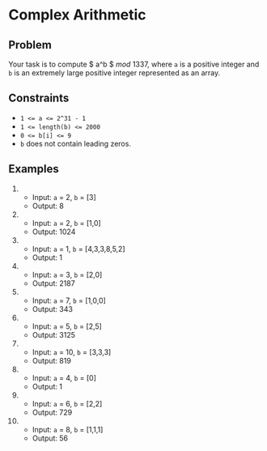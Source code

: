# Complex Arithmetic
## Problem

Your task is to compute $ a^b $ $mod$ $1337$, where `a` is a positive integer and `b` is an extremely large positive integer represented as an array.

## Constraints

- ```1 <= a <= 2^31 - 1```
- ```1 <= length(b) <= 2000```
- ```0 <= b[i] <= 9```
- `b` does not contain leading zeros.

## Examples
1. 
   - Input: `a` = 2, `b` = [3]
   - Output: 8
   
2. 
   - Input: `a` = 2, `b` = [1,0]
   - Output: 1024

3. 
   - Input: `a` = 1, `b` = [4,3,3,8,5,2]
   - Output: 1

4. 
   - Input: `a` = 3, `b` = [2,0]
   - Output: 2187

5. 
   - Input: `a` = 7, `b` = [1,0,0]
   - Output: 343

6. 
   - Input: `a` = 5, `b` = [2,5]
   - Output: 3125

7. 
   - Input: `a` = 10, `b` = [3,3,3]
   - Output: 819

8. 
   - Input: `a` = 4, `b` = [0]
   - Output: 1

9. 
   - Input: `a` = 6, `b` = [2,2]
   - Output: 729

10. 
    - Input: `a` = 8, `b` = [1,1,1]
    - Output: 56